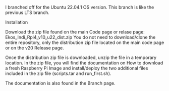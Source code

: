 I branched off for the Ubuntu 22.04.1 OS version.  This branch is like the previous LTS branch.

Installation

Download the zip file found on the main Code page or relase page:  Ekos_Indi_Rpi4_v10_u22_dist.zip
You do not need to download/clone the entire repository, only the distribution zip file located on the main code page or on the v20 Release page.

Once the distribution zip file is downloaded, unzip the file in a temporary location. In the zip file, you will find the documentation on How to download a fresh Raspberry Pi Image and install/deploy the two additional files included in the zip file (scripts.tar and run_first.sh).

The documentation is also found in the Branch page.




